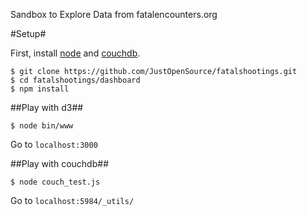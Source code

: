 Sandbox to Explore Data from fatalencounters.org

#Setup#

First, install [node](http://nodejs.org/) and [couchdb](http://couchdb.apache.org/).  

	$ git clone https://github.com/JustOpenSource/fatalshootings.git
	$ cd fatalshootings/dashboard
	$ npm install

##Play with d3##

	$ node bin/www

Go to `localhost:3000`
	
##Play with couchdb##

	$ node couch_test.js
	
Go to `localhost:5984/_utils/`
